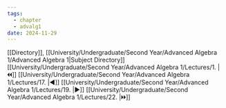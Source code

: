 ```yaml
---
tags:
  - chapter
  - advalg1
date: 2024-11-29
---
```

[[Directory]], [[University/Undergraduate/Second Year/Advanced Algebra 1/Advanced Algebra 1|Subject Directory]]
[[University/Undergraduate/Second Year/Advanced Algebra 1/Lectures/1. |🞀🞀]] [[University/Undergraduate/Second Year/Advanced Algebra 1/Lectures/17. |◀]] [[University/Undergraduate/Second Year/Advanced Algebra 1/Lectures/19. |▶]] [[University/Undergraduate/Second Year/Advanced Algebra 1/Lectures/22. |🞂🞂]]
# 
## 
### 